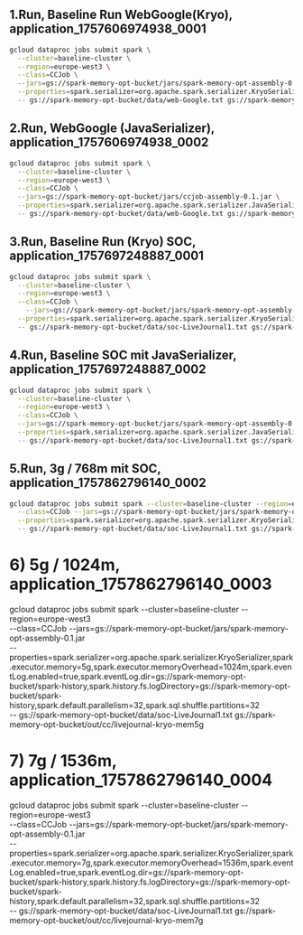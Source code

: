 ## 1.Run, Baseline Run WebGoogle(Kryo), application_1757606974938_0001
```bash
gcloud dataproc jobs submit spark \
  --cluster=baseline-cluster \
  --region=europe-west3 \
  --class=CCJob \
  --jars=gs://spark-memory-opt-bucket/jars/spark-memory-opt-assembly-0.1.jar \
  --properties=spark.serializer=org.apache.spark.serializer.KryoSerializer,spark.eventLog.enabled=true,spark.eventLog.dir=gs://spark-memory-opt-bucket/spark-history,spark.history.fs.logDirectory=gs://spark-memory-opt-bucket/spark-history,spark.default.parallelism=32,spark.sql.shuffle.partitions=32 \
  -- gs://spark-memory-opt-bucket/data/web-Google.txt gs://spark-memory-opt-bucket/out/cc/web-google  
```

## 2.Run, WebGoogle (JavaSerializer), application_1757606974938_0002
```bash
gcloud dataproc jobs submit spark \
  --cluster=baseline-cluster \
  --region=europe-west3 \
  --class=CCJob \
  --jars=gs://spark-memory-opt-bucket/jars/ccjob-assembly-0.1.jar \
  --properties=spark.serializer=org.apache.spark.serializer.JavaSerializer,spark.eventLog.enabled=true,spark.eventLog.dir=gs://spark-memory-opt-bucket/spark-history,spark.history.fs.logDirectory=gs://spark-memory-opt-bucket/spark-history,spark.default.parallelism=32,spark.sql.shuffle.partitions=32 \
  -- gs://spark-memory-opt-bucket/data/web-Google.txt gs://spark-memory-opt-bucket/out/cc/web-google-java

```

## 3.Run, Baseline Run (Kryo) SOC, application_1757697248887_0001
```bash
gcloud dataproc jobs submit spark \
  --cluster=baseline-cluster \
  --region=europe-west3 \
  --class=CCJob \
    --jars=gs://spark-memory-opt-bucket/jars/spark-memory-opt-assembly-0.1.jar \
  --properties=spark.serializer=org.apache.spark.serializer.KryoSerializer,spark.eventLog.enabled=true,spark.eventLog.dir=gs://spark-memory-opt-bucket/spark-history,spark.history.fs.logDirectory=gs://spark-memory-opt-bucket/spark-history,spark.default.parallelism=32,spark.sql.shuffle.partitions=32 \
  -- gs://spark-memory-opt-bucket/data/soc-LiveJournal1.txt gs://spark-memory-opt-bucket/out/cc/soc-Live
```

## 4.Run, Baseline SOC mit JavaSerializer, application_1757697248887_0002
```bash
gcloud dataproc jobs submit spark \
  --cluster=baseline-cluster \
  --region=europe-west3 \
  --class=CCJob \
  --jars=gs://spark-memory-opt-bucket/jars/spark-memory-opt-assembly-0.1.jar \
  --properties=spark.serializer=org.apache.spark.serializer.JavaSerializer,spark.eventLog.enabled=true,spark.eventLog.dir=gs://spark-memory-opt-bucket/spark-history,spark.history.fs.logDirectory=gs://spark-memory-opt-bucket/spark-history,spark.default.parallelism=32,spark.sql.shuffle.partitions=32 \
  -- gs://spark-memory-opt-bucket/data/soc-LiveJournal1.txt gs://spark-memory-opt-bucket/out/cc/soc-Live
```


## 5.Run, 3g / 768m mit SOC, application_1757862796140_0002 
```bash
gcloud dataproc jobs submit spark --cluster=baseline-cluster --region=europe-west3 \
  --class=CCJob --jars=gs://spark-memory-opt-bucket/jars/spark-memory-opt-assembly-0.1.jar \
  --properties=spark.serializer=org.apache.spark.serializer.KryoSerializer,spark.executor.memory=3g,spark.executor.memoryOverhead=768m,spark.eventLog.enabled=true,spark.eventLog.dir=gs://spark-memory-opt-bucket/spark-history,spark.history.fs.logDirectory=gs://spark-memory-opt-bucket/spark-history,spark.default.parallelism=32,spark.sql.shuffle.partitions=32 \
  -- gs://spark-memory-opt-bucket/data/soc-LiveJournal1.txt gs://spark-memory-opt-bucket/out/cc/livejournal-kryo-mem3g
  ```

# 6) 5g / 1024m, application_1757862796140_0003
gcloud dataproc jobs submit spark --cluster=baseline-cluster --region=europe-west3 \
  --class=CCJob --jars=gs://spark-memory-opt-bucket/jars/spark-memory-opt-assembly-0.1.jar \
  --properties=spark.serializer=org.apache.spark.serializer.KryoSerializer,spark.executor.memory=5g,spark.executor.memoryOverhead=1024m,spark.eventLog.enabled=true,spark.eventLog.dir=gs://spark-memory-opt-bucket/spark-history,spark.history.fs.logDirectory=gs://spark-memory-opt-bucket/spark-history,spark.default.parallelism=32,spark.sql.shuffle.partitions=32 \
  -- gs://spark-memory-opt-bucket/data/soc-LiveJournal1.txt gs://spark-memory-opt-bucket/out/cc/livejournal-kryo-mem5g

# 7) 7g / 1536m, application_1757862796140_0004
gcloud dataproc jobs submit spark --cluster=baseline-cluster --region=europe-west3 \
  --class=CCJob --jars=gs://spark-memory-opt-bucket/jars/spark-memory-opt-assembly-0.1.jar \
  --properties=spark.serializer=org.apache.spark.serializer.KryoSerializer,spark.executor.memory=7g,spark.executor.memoryOverhead=1536m,spark.eventLog.enabled=true,spark.eventLog.dir=gs://spark-memory-opt-bucket/spark-history,spark.history.fs.logDirectory=gs://spark-memory-opt-bucket/spark-history,spark.default.parallelism=32,spark.sql.shuffle.partitions=32 \
  -- gs://spark-memory-opt-bucket/data/soc-LiveJournal1.txt gs://spark-memory-opt-bucket/out/cc/livejournal-kryo-mem7g
